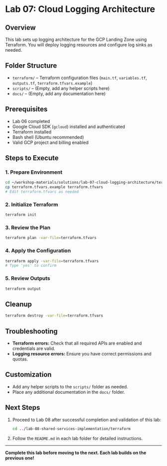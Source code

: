 # Lab 07: Cloud Logging Architecture

## Overview
This lab sets up logging architecture for the GCP Landing Zone using Terraform. You will deploy logging resources and configure log sinks as needed.

## Folder Structure
- `terraform/` – Terraform configuration files (`main.tf`, `variables.tf`, `outputs.tf`, `terraform.tfvars.example`)
- `scripts/` – (Empty, add any helper scripts here)
- `docs/` – (Empty, add any documentation here)

## Prerequisites
- Lab 06 completed
- Google Cloud SDK (`gcloud`) installed and authenticated
- Terraform installed
- Bash shell (Ubuntu recommended)
- Valid GCP project and billing enabled

## Steps to Execute

### 1. Prepare Environment
```bash
cd ~/workshop-materials/solutions/lab-07-cloud-logging-architecture/terraform
cp terraform.tfvars.example terraform.tfvars
# Edit terraform.tfvars as needed
```

### 2. Initialize Terraform
```bash
terraform init
```

### 3. Review the Plan
```bash
terraform plan -var-file=terraform.tfvars
```

### 4. Apply the Configuration
```bash
terraform apply -var-file=terraform.tfvars
# Type 'yes' to confirm
```

### 5. Review Outputs
```bash
terraform output
```

## Cleanup
```bash
terraform destroy -var-file=terraform.tfvars
```

## Troubleshooting
- **Terraform errors:** Check that all required APIs are enabled and credentials are valid.
- **Logging resource errors:** Ensure you have correct permissions and quotas.

## Customization
- Add any helper scripts to the `scripts/` folder as needed.
- Place any additional documentation in the `docs/` folder.

## Next Steps
1. Proceed to Lab 08 after successful completion and validation of this lab:
   ```bash
   cd ../lab-08-shared-services-implementation/terraform
   ```
2. Follow the `README.md` in each lab folder for detailed instructions.

---

**Complete this lab before moving to the next. Each lab builds on the previous one!**
